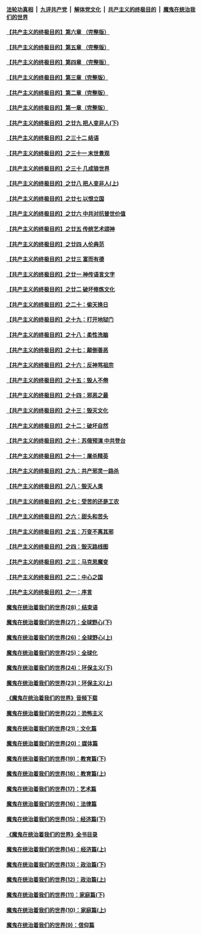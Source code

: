 ####  [法轮功真相](../../../../basic/blob/master/README.md?t=06010731) &nbsp;|&nbsp; [九评共产党](../../../../9ping.md/blob/master/README.md?t=06010731) &nbsp;|&nbsp; [解体党文化](../../../../jtdwh.md/blob/master/README.md?t=06010731)  &nbsp;|&nbsp; [共产主义的终极目的](../../../../gczydzjmd.md/blob/master/README.md?t=06010731) &nbsp;|&nbsp; [魔鬼在统治我们的世界](../../../../mgztzwmdsj.md/blob/master/README.md?t=06010731) 

#### [【共产主义的终极目的】第六章 （完整版）](../pages/nsc422/n11428913.md?t=06010731) 

#### [【共产主义的终极目的】第五章 （完整版）](../pages/nsc422/n11428912.md?t=06010731) 

#### [【共产主义的终极目的】第四章 （完整版）](../pages/nsc422/n11428907.md?t=06010731) 

#### [【共产主义的终极目的】第三章（完整版）](../pages/nsc422/n11428848.md?t=06010731) 

#### [【共产主义的终极目的】第二章（完整版）](../pages/nsc422/n11428831.md?t=06010731) 

#### [【共产主义的终极目的】第一章（完整版）](../pages/nsc422/n11417651.md?t=06010731) 

#### [【共产主义的终极目的】之廿九 把人变非人(下)](../pages/nsc422/n11344140.md?t=06010731) 

#### [【共产主义的终极目的】之三十二 结语](../pages/nsc422/n11360535.md?t=06010731) 

#### [【共产主义的终极目的】之三十一 末世景观](../pages/nsc422/n11351129.md?t=06010731) 

#### [【共产主义的终极目的】之三十 几成狼世界](../pages/nsc422/n11348280.md?t=06010731) 

#### [【共产主义的终极目的】之廿八 把人变非人(上)](../pages/nsc422/n11340492.md?t=06010731) 

#### [【共产主义的终极目的】之廿七 以恨立国](../pages/nsc422/n11336944.md?t=06010731) 

#### [【共产主义的终极目的】之廿六 中共对抗普世价值](../pages/nsc422/n11324785.md?t=06010731) 

#### [【共产主义的终极目的】之廿五 传统艺术颂神](../pages/nsc422/n11296396.md?t=06010731) 

#### [【共产主义的终极目的】之廿四 人伦典范](../pages/nsc422/n11296397.md?t=06010731) 

#### [【共产主义的终极目的】之廿三 富而有德](../pages/nsc422/n11283598.md?t=06010731) 

#### [【共产主义的终极目的】之廿一 神传语言文字](../pages/nsc422/n11263265.md?t=06010731) 

#### [【共产主义的终极目的】之廿二 破坏修炼文化](../pages/nsc422/n11245728.md?t=06010731) 

#### [【共产主义的终极目的】之二十：偷天换日](../pages/nsc422/n11238846.md?t=06010731) 

#### [【共产主义的终极目的】之十九：打开地狱门](../pages/nsc422/n11206376.md?t=06010731) 

#### [【共产主义的终极目的】之十八：柔性洗脑](../pages/nsc422/n11199994.md?t=06010731) 

#### [【共产主义的终极目的】之十七：颠倒善恶](../pages/nsc422/n11179782.md?t=06010731) 

#### [【共产主义的终极目的】之十六：反神骂祖宗](../pages/nsc422/n11166798.md?t=06010731) 

#### [【共产主义的终极目的】之十五：毁人不倦](../pages/nsc422/n11166792.md?t=06010731) 

#### [【共产主义的终极目的】之十四：邪恶之最](../pages/nsc422/n11150249.md?t=06010731) 

#### [【共产主义的终极目的】之十三：毁灭文化](../pages/nsc422/n11135227.md?t=06010731) 

#### [【共产主义的终极目的】之十二：破坏自然](../pages/nsc422/n11135214.md?t=06010731) 

#### [【共产主义的终极目的】之十：苏俄预演 中共登台](../pages/nsc422/n11118424.md?t=06010731) 

#### [【共产主义的终极目的】之十一：屠杀精英](../pages/nsc422/n11118442.md?t=06010731) 

#### [【共产主义的终极目的】之九：共产邪灵一路杀](../pages/nsc422/n11114139.md?t=06010731) 

#### [【共产主义的终极目的】之八：毁灭人类](../pages/nsc422/n11108503.md?t=06010731) 

#### [【共产主义的终极目的】之七：受苦的还是工农](../pages/nsc422/n11101809.md?t=06010731) 

#### [【共产主义的终极目的】之六：甜头和苦头](../pages/nsc422/n11096971.md?t=06010731) 

#### [【共产主义的终极目的】之五：万变不离其邪](../pages/nsc422/n11091285.md?t=06010731) 

#### [【共产主义的终极目的】之四：毁灭路线图](../pages/nsc422/n11086284.md?t=06010731) 

#### [【共产主义的终极目的】之三：马克思魔变](../pages/nsc422/n11061941.md?t=06010731) 

#### [【共产主义的终极目的】之二：中心之国](../pages/nsc422/n11047728.md?t=06010731) 

#### [【共产主义的终极目的】之一：序言](../pages/nsc422/n11086077.md?t=06010731) 

#### [魔鬼在统治着我们的世界(28)：结束语](../pages/nsc422/n10936246.md?t=06010731) 

#### [魔鬼在统治着我们的世界(27)：全球野心(下)](../pages/nsc422/n10928319.md?t=06010731) 

#### [魔鬼在统治着我们的世界(26)：全球野心(上)](../pages/nsc422/n10900318.md?t=06010731) 

#### [魔鬼在统治着我们的世界(25)：全球化](../pages/nsc422/n10788205.md?t=06010731) 

#### [魔鬼在统治着我们的世界(24)：环保主义(下)](../pages/nsc422/n10695307.md?t=06010731) 

#### [魔鬼在统治着我们的世界(23)：环保主义(上)](../pages/nsc422/n10688613.md?t=06010731) 

#### [《魔鬼在统治着我们的世界》音频下载](../pages/nsc422/n10635553.md?t=06010731) 

#### [魔鬼在统治着我们的世界(22)：恐怖主义](../pages/nsc422/n10614727.md?t=06010731) 

#### [魔鬼在统治着我们的世界(21)：文化篇](../pages/nsc422/n10597706.md?t=06010731) 

#### [魔鬼在统治着我们的世界(20)：媒体篇](../pages/nsc422/n10586579.md?t=06010731) 

#### [魔鬼在统治着我们的世界(19)：教育篇(下)](../pages/nsc422/n10564808.md?t=06010731) 

#### [魔鬼在统治着我们的世界(18)：教育篇(上)](../pages/nsc422/n10526970.md?t=06010731) 

#### [魔鬼在统治着我们的世界(17)：艺术篇](../pages/nsc422/n10499093.md?t=06010731) 

#### [魔鬼在统治着我们的世界(16)：法律篇](../pages/nsc422/n10485969.md?t=06010731) 

#### [魔鬼在统治着我们的世界(15)：经济篇(下)](../pages/nsc422/n10469975.md?t=06010731) 

#### [《魔鬼在统治着我们的世界》全书目录](../pages/nsc422/n10464261.md?t=06010731) 

#### [魔鬼在统治着我们的世界(14)：经济篇(上)](../pages/nsc422/n10457370.md?t=06010731) 

#### [魔鬼在统治着我们的世界(13)：政治篇(下)](../pages/nsc422/n10448270.md?t=06010731) 

#### [魔鬼在统治着我们的世界(12)：政治篇(上)](../pages/nsc422/n10444576.md?t=06010731) 

#### [魔鬼在统治着我们的世界(11)：家庭篇(下)](../pages/nsc422/n10440961.md?t=06010731) 

#### [魔鬼在统治着我们的世界(10)：家庭篇(上)](../pages/nsc422/n10435448.md?t=06010731) 

#### [魔鬼在统治着我们的世界(9)：信仰篇](../pages/nsc422/n10432159.md?t=06010731) 

